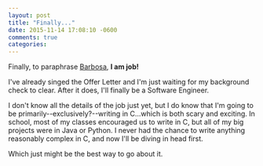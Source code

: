```yaml
---
layout: post
title: "Finally..."
date: 2015-11-14 17:08:10 -0600
comments: true
categories:
---
```


Finally, to paraphrase [Barbosa](https://youtu.be/ceq7Vk-_B-M), **I am job!**

I've already singed the Offer Letter and I'm just waiting for my background
check to clear. After it does, I'll finally be a Software Engineer.

I don't know all the details of the job just yet, but I do know that I'm going
to be primarily--exclusively?--writing in C...which is both scary and exciting.
In school, most of my classes encouraged us to write in C, but all of my big
projects were in Java or Python. I never had the chance to write anything
reasonably complex in C, and now I'll be diving in head first.

Which just might be the best way to go about it.

